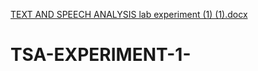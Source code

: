 [TEXT AND SPEECH ANALYSIS lab experiment (1) (1).docx](https://github.com/user-attachments/files/21736330/TEXT.AND.SPEECH.ANALYSIS.lab.experiment.1.1.docx)
# TSA-EXPERIMENT-1-
